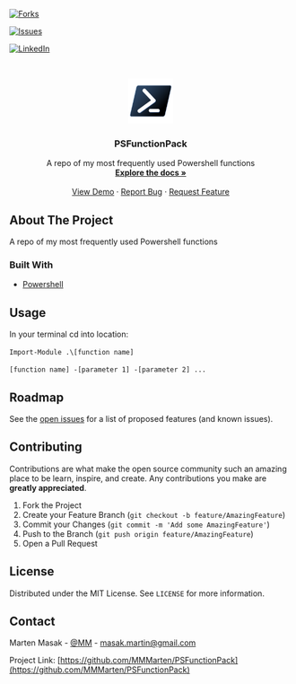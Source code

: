 <!--
*** github_username, repo_name, twitter_handle, email, project_title, project_description
*** MMMarten, PSFunctionPack, MM, masak.martin@gmail.com, PSFunctionPack, A repo of my most frequently used Powershell functions
-->



<!-- PROJECT SHIELDS -->
<!--
*** I'm using markdown "reference style" links for readability.
*** Reference links are enclosed in brackets [ ] instead of parentheses ( ).
*** See the bottom of this document for the declaration of the reference variables
*** for contributors-url, forks-url, etc. This is an optional, concise syntax you may use.
*** https://www.markdownguide.org/basic-syntax/#reference-style-links
-->
<!-- [![Contributors][contributors-shield]][contributors-url] -->
[![Forks][forks-shield]][forks-url] 
<!--[![Stargazers][stars-shield]][stars-url] -->
[![Issues][issues-shield]][issues-url]
<!-- [![MIT License][license-shield]][license-url] -->
[![LinkedIn][linkedin-shield]][linkedin-url]



<!-- PROJECT LOGO -->
<br />
<p align="center">
  <a href="https://github.com/MMMarten/PSFunctionPack">
    <img src="images/logo.png" alt="Logo" width="80" height="80">
  </a>

  <h3 align="center">PSFunctionPack</h3>

  <p align="center">
    A repo of my most frequently used Powershell functions
    <br />
    <a href="https://github.com/MMMarten/PSFunctionPack"><strong>Explore the docs »</strong></a>
    <br />
    <br />
    <a href="https://github.com/MMMarten/PSFunctionPack">View Demo</a>
    ·
    <a href="https://github.com/MMMarten/PSFunctionPack/issues">Report Bug</a>
    ·
    <a href="https://github.com/MMMarten/PSFunctionPack/issues">Request Feature</a>
  </p>
</p>



<!-- TABLE OF CONTENTS 
<details open="open">
  <summary><h2 style="display: inline-block">Table of Contents</h2></summary>
  <ol>
    <li>
      <a href="#about-the-project">About The Project</a>
      <ul>
        <li><a href="#built-with">Built With</a></li>
      </ul>
    </li>
    <li>
      <a href="#getting-started">Getting Started</a>
      <ul>
        <li><a href="#prerequisites">Prerequisites</a></li>
        <li><a href="#installation">Installation</a></li>
      </ul>
    </li>
    <li><a href="#usage">Usage</a></li>
    <li><a href="#roadmap">Roadmap</a></li>
    <li><a href="#contributing">Contributing</a></li>
    <li><a href="#license">License</a></li>
    <li><a href="#contact">Contact</a></li>
    <li><a href="#acknowledgements">Acknowledgements</a></li>
  </ol>
</details>
-->


<!-- ABOUT THE PROJECT -->
## About The Project

<!--[![Product Name Screen Shot][product-screenshot]](https://example.com)

Here's a blank template to get started:
**To avoid retyping too much info. Do a search and replace with your text editor for the following:** -->
A repo of my most frequently used Powershell functions


### Built With

* [Powershell]()



<!-- GETTING STARTED 
## Getting Started

To get a local copy up and running follow these simple steps.

### Prerequisites

This is an example of how to list things you need to use the software and how to install them.
* npm
  ```sh
  npm install npm@latest -g
  ```

### Installation

1. Clone the repo
   ```sh
   git clone https://github.com/MMMarten/PSFunctionPack.git
   ```
2. Install NPM packages
   ```sh
   npm install
   ```
-->


<!-- USAGE EXAMPLES -->
## Usage

In your terminal cd into location:

`Import-Module .\[function name]`

`[function name] -[parameter 1] -[parameter 2] ...`

<!-- _For more examples, please refer to the [Documentation](https://example.com)_ -->



<!-- ROADMAP -->
## Roadmap

See the [open issues](https://github.com/MMMarten/PSFunctionPack/issues) for a list of proposed features (and known issues).



<!-- CONTRIBUTING -->
## Contributing

Contributions are what make the open source community such an amazing place to be learn, inspire, and create. Any contributions you make are **greatly appreciated**.

1. Fork the Project
2. Create your Feature Branch (`git checkout -b feature/AmazingFeature`)
3. Commit your Changes (`git commit -m 'Add some AmazingFeature'`)
4. Push to the Branch (`git push origin feature/AmazingFeature`)
5. Open a Pull Request



<!-- LICENSE -->
## License

Distributed under the MIT License. See `LICENSE` for more information.



<!-- CONTACT -->
## Contact

Marten Masak - [@MM](https://twitter.com/MM) - masak.martin@gmail.com

Project Link: [https://github.com/MMMarten/PSFunctionPack](https://github.com/MMMarten/PSFunctionPack)



<!-- ACKNOWLEDGEMENTS 
## Acknowledgements

* []()
* []()
* []()

-->



<!-- MARKDOWN LINKS & IMAGES -->
<!-- https://www.markdownguide.org/basic-syntax/#reference-style-links -->
[contributors-shield]: https://img.shields.io/github/contributors/MMMarten/repo.svg?style=for-the-badge
[contributors-url]: https://github.com/MMMarten/repo/graphs/contributors
[forks-shield]: https://img.shields.io/github/forks/MMMarten/repo.svg?style=for-the-badge
[forks-url]: https://github.com/MMMarten/repo/network/members
[stars-shield]: https://img.shields.io/github/stars/MMMarten/repo.svg?style=for-the-badge
[stars-url]: https://github.com/MMMarten/repo/stargazers
[issues-shield]: https://img.shields.io/github/issues/MMMarten/repo.svg?style=for-the-badge
[issues-url]: https://github.com/MMMarten/repo/issues
[license-shield]: https://img.shields.io/github/license/MMMarten/repo.svg?style=for-the-badge
[license-url]: https://github.com/MMMarten/repo/blob/master/LICENSE.txt
[linkedin-shield]: https://img.shields.io/badge/-LinkedIn-black.svg?style=for-the-badge&logo=linkedin&colorB=555
[linkedin-url]: https://linkedin.com/in/MMMarten
